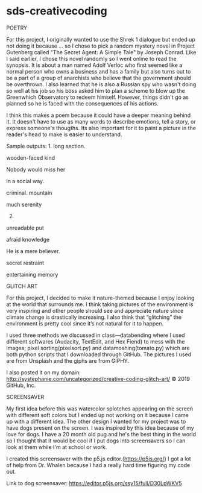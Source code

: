 # sds-creativecoding
POETRY

For this project, I originally wanted to use the Shrek 1 dialogue but ended up not doing it because ... so I chose to pick a random mystery novel in Project Gutenberg called "The Secret Agent: A Simple Tale" by Joseph Conrad. Like I said earlier, I chose this novel randomly so I went online to read the synopsis. It is about a man named Adolf Verloc who first seemed like a normal person who owns a business and has a family but also turns out to be a part of a group of anarchists who believe that the government should be overthrown. I also learned that he is also a Russian spy who wasn't doing so well at his job so his boss asked him to plan a scheme to blow up the Greenwhich Observatory to redeem himself. However, things didn't go as planned so he is faced with the consequences of his actions. 

I think this makes a poem because it could have a deeper meaning behind it. It doesn't have to use as many words to describe emotions, tell a story, or express someone's thougths. Its also important for it to paint a picture in the reader's head to make is easier to understand. 

Sample outputs:
1.
long section.

wooden-faced kind

Nobody would miss her

in a social way.

criminal. mountain

much serenity

2.
unreadable put

afraid knowledge

He is a mere believer.

secret restraint

entertaining memory

GLITCH ART

For this project, I decided to make it nature-themed because I enjoy looking at the world that surrounds me. 
I think taking pictures of the environment is very inspiring and other people should see and appreciate nature 
since climate change is drastically increasing. I also think that “glitching” the environment is pretty 
cool since it’s not natural for it to happen.

I used three methods we discussed in class—databending where I used different softwares (Audacity, TextEdit, 
and Hex Fiend) to mess with the images; pixel sorting(pixelsort.py) and datamoshing(tomato.py) which are 
both python scripts that I downloaded through GitHub. The pictures I used are from Unsplash and the 
giphs are from GIPHY.

I also posted it on my domain: http://systephanie.com/uncategorized/creative-coding-glitch-art/
© 2019 GitHub, Inc.

SCREENSAVER

  My first idea before this was watercolor splotches appearing on the screen with different soft colors but I 
ended up not working on it because I came up with a different idea. The other design I wanted for my project was
to have dogs present on the screen. I was inspired by this idea because of my love for dogs. I have a 20 month 
old pug and he's the best thing in the world so I thought that it would be cool if I put dogs into screensavers
so I can look at them while I'm at school or work. 

  I created this screensaver with the p5.js editor.(https://p5js.org/) I got a lot of help from Dr. Whalen
because I had a really hard time figuring my code out. 

Link to dog screensaver: https://editor.p5js.org/ssy15/full/D30LpWKV5

